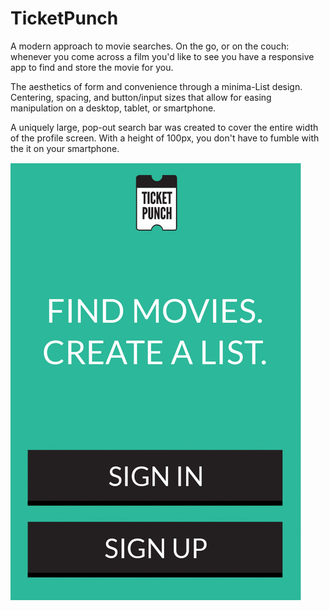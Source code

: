 # TicketPunch
A modern approach to movie searches.
On the go, or on the couch: whenever you come across a film you'd like to see you have a responsive app to find and store the movie for you.

The aesthetics of form and convenience through a minima-List design.
Centering, spacing, and button/input sizes that allow for easing manipulation on a desktop, tablet, or smartphone.

A uniquely large, pop-out search bar was created to cover the entire width of the profile screen. With a height of 100px, you don't have to fumble with the it on your smartphone.

<img src="modern_ticket.gif">
